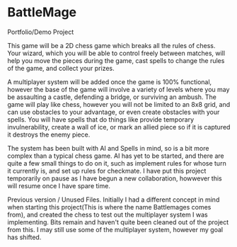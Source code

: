 # BattleMage
 Portfolio/Demo Project

This game will be a 2D chess game which breaks all the rules of chess.  Your wizard, which you will be able to control freely between matches, will help you move the pieces during the game, cast spells to change the rules of the game, and collect your prizes.

A multiplayer system will be added once the game is 100% functional, however the base of the game will involve a variety of levels where you may be assaulting a castle, defending a bridge, or surviving an ambush.  The game will play like chess, however you will not be limited to an 8x8 grid, and can use obstacles to your advantage, or even create obstacles with your spells.  You will have spells that do things like provide temporary invulnerability, create a wall of ice, or mark an allied piece so if it is captured it destroys the enemy piece.

The system has been built with AI and Spells in mind, so is a bit more complex than a typical chess game.  AI has yet to be started, and there are quite a few small things to do on it, such as implement rules for whose turn it currently is, and set up rules for checkmate.  I have put this project temporarily on pause as I have begun a new collaboration, howwever this will resume once I have spare time.

Previous version / Unused Files.
Initially I had a different concept in mind when starting this project(This is where the name Battlemages comes from), and created the chess to test out the multiplayer system I was implementing. Bits remain and haven't quite been cleaned out of the project from this.  I may still use some of the multiplayer system, however my goal has shifted.
